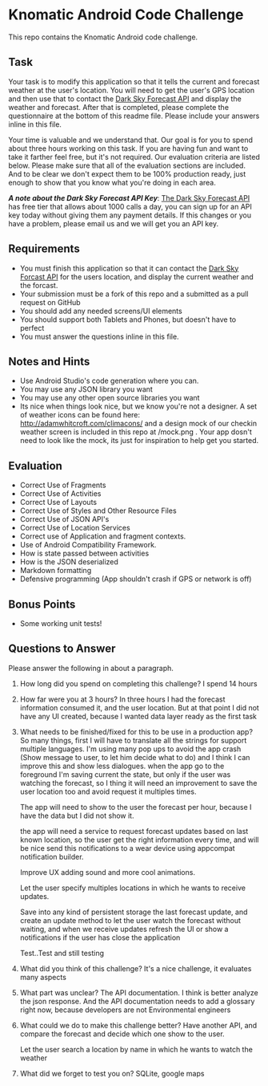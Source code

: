 # Knomatic Android Code Challenge
This repo contains the Knomatic Android code challenge.  

## Task
Your task is to modify this application so that it tells the current and forecast weather at the user's location.  You will need to get the user's GPS location and then use that to contact the [Dark Sky Forecast API](https://developer.forecast.io/) and display the weather and forecast. After that is completed, please complete the questionnaire at the bottom of this readme file.  Please include your answers inline in this file.

Your time is valuable and we understand that.  Our goal is for you to spend about three hours working on this task.  If you are having fun and want to take it farther feel free, but it's not required. Our evaluation criteria are listed below.  Please make sure that all of the evaluation sections are included.  And to be clear we don't expect them to be 100% production ready, just enough to show that you know what you're doing in each area.

**_A note about the Dark Sky Forecast API Key_**:
[The Dark Sky Forecast API](https://developer.forecast.io/) has free tier that allows about 1000 calls a day, you can sign up for an API key today without giving them any payment details.  If this changes or you have a problem, please email us and we will get you an API key.

## Requirements
- You must finish this application so that it can contact the [Dark Sky Forcast API](https://developer.forecast.io/) for the users location, and display the current weather and the forcast.
- Your submission must be a fork of this repo and a submitted as a pull request on GitHub
- You should add any needed screens/UI elements
- You should support both Tablets and Phones, but doesn't have to perfect
- You must answer the questions inline in this file.

## Notes and Hints
- Use Android Studio's code generation where you can.
- You may use any JSON library you want
- You may use any other open source libraries you want
- Its nice when things look nice, but we know you're not a designer.  A set of weather icons can be found here: http://adamwhitcroft.com/climacons/ and a design mock of our checkin weather screen is included in this repo at /mock.png .  Your app dosn't need to look like the mock, its just for inspiration to help get you started.   

## Evaluation
-   Correct Use of Fragments
-   Correct Use of Activities
-   Correct Use of Layouts
-   Correct Use of Styles and Other Resource Files
-   Correct Use of JSON API's
-   Correct Use of Location Services
-   Correct use of Application and fragment contexts.
-   Use of Android Compatibility Framework.
-   How is state passed between activities
-   How is the JSON deserialized
-   Markdown formatting
-   Defensive programming   (App shouldn't crash if GPS or network is off)

## Bonus Points
-  Some working unit tests!  

## Questions to Answer
Please answer the following in about a paragraph.

1.  How long did you spend on completing this challenge?
	I spend 14 hours

2.  How far were you at 3 hours?
	In three hours I had the forecast information consumed it, and the user location. But at that point I did not have any UI created, because I wanted  data layer ready as the first task

3.  What needs to be finished/fixed for this to be use in a production app?
	So many things, first I will have to translate all the strings for support multiple languages. I'm using many pop ups to avoid the app crash (Show message to user, to let him decide what to do) and I think I can improve this and show less dialogues. when the app go to the foreground I'm saving current the state, but only if the user was watching the forecast, so I thing it will need an improvement to save the user location too and avoid request it multiples times. 

	The app will need to show to the user the forecast per hour, because I have the data but I did not show it.

	the app will need a service to request forecast updates based on last known location, so the user get the right information every time, and  will be nice send this notifications to a wear device using appcompat notification builder. 

	Improve UX adding sound and more cool animations.

	Let the user specify multiples locations in which he wants to receive updates.

	Save into any kind of persistent storage the last forecast update, and create an update method to let the user watch the forecast without waiting, and when we receive updates refresh the UI or show a notifications if the user has close the application

	Test..Test and still testing 

4.  What did you think of this challenge?
	It's a nice challenge, it evaluates many aspects 

5.  What part was unclear?
	The API documentation. I think is better analyze the json response. And the API documentation needs to add a glossary right now, because developers are not Environmental engineers

6.  What could we do to make this challenge better?
	Have another API, and compare the forecast and decide which one show to the user. 

	Let the user search a location by name in which he wants to watch the weather

7.  What did we forget to test you on?
	SQLite, google maps 